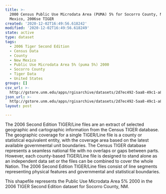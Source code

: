 ```yaml
---
title: >-
  2000 Census Public Use Microdata Area (PUMA) 5% for Socorro County, New
  Mexico, 2006se TIGER
created: '2020-12-02T16:49:56.618242'
modified: '2020-12-02T16:49:56.618249'
state: active
type: dataset
tags:
  - 2006 Tiger Second Edition
  - Census Data
  - County
  - New Mexico
  - Public Use Microdata Area 5% (puma 5%) 2000
  - Socorro County
  - Tiger Data
  - United States
groups: []
csv_url: >-
  http://gstore.unm.edu/apps/rgisarchive/datasets/2d7ec492-5aa8-49c1-a804-88935baa13fe/tgr2006se_soco_puma5.derived.csv
json_url: >-
  http://gstore.unm.edu/apps/rgisarchive/datasets/2d7ec492-5aa8-49c1-a804-88935baa13fe/tgr2006se_soco_puma5.derived.json
layout: post

---
```

The 2006 Second Edition TIGER/Line files are an extract of selected geographic and cartographic information from the Census TIGER database.  The geographic coverage for a single TIGER/Line file is a county or statistical equivalent entity, with the coverage area based on the latest available governmental unit boundaries. The Census TIGER database represents a seamless national file with no overlaps or gaps between parts.  However, each county-based TIGER/Line file is designed to stand alone as an independent data set or the files can be combined to cover the whole Nation.  The 2006 Second Edition  TIGER/Line files consist of line segments representing physical features and governmental and statistical boundaries.  

This shapefile represents the Public Use Microdata Area 5% 2000 in the 2006 TIGER Second Edition dataset for Socorro County, NM.
